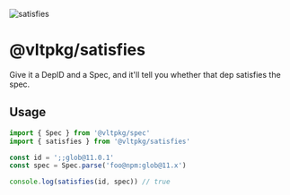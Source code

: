 ![satisfies](https://github.com/user-attachments/assets/5dc35dbc-c8b2-4dac-844d-81ee5569347b)

# @vltpkg/satisfies

Give it a DepID and a Spec, and it'll tell you whether that dep
satisfies the spec.

## Usage

```js
import { Spec } from '@vltpkg/spec'
import { satisfies } from '@vltpkg/satisfies'

const id = ';;glob@11.0.1'
const spec = Spec.parse('foo@npm:glob@11.x')

console.log(satisfies(id, spec)) // true
```

